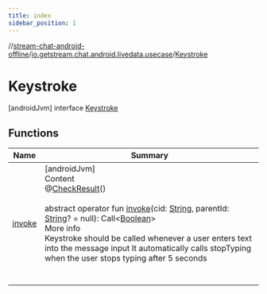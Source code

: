 ```yaml
---
title: index
sidebar_position: 1
---
```

//[stream-chat-android-offline](../../../index.md)/[io.getstream.chat.android.livedata.usecase](../index.md)/[Keystroke](index.md)



# Keystroke  
 [androidJvm] interface [Keystroke](index.md)   


## Functions  
  
|  Name |  Summary | 
|---|---|
| <a name="io.getstream.chat.android.livedata.usecase/Keystroke/invoke/#kotlin.String#kotlin.String?/PointingToDeclaration/"></a>[invoke](invoke.md)| <a name="io.getstream.chat.android.livedata.usecase/Keystroke/invoke/#kotlin.String#kotlin.String?/PointingToDeclaration/"></a>[androidJvm]  <br/>Content  <br/>@[CheckResult](https://developer.android.com/reference/kotlin/androidx/annotation/CheckResult.html)()  <br/>  <br/>abstract operator fun [invoke](invoke.md)(cid: [String](https://kotlinlang.org/api/latest/jvm/stdlib/kotlin/-string/index.html), parentId: [String](https://kotlinlang.org/api/latest/jvm/stdlib/kotlin/-string/index.html)? = null): Call&lt;[Boolean](https://kotlinlang.org/api/latest/jvm/stdlib/kotlin/-boolean/index.html)&gt;  <br/>More info  <br/>Keystroke should be called whenever a user enters text into the message input It automatically calls stopTyping when the user stops typing after 5 seconds  <br/><br/><br/>|

